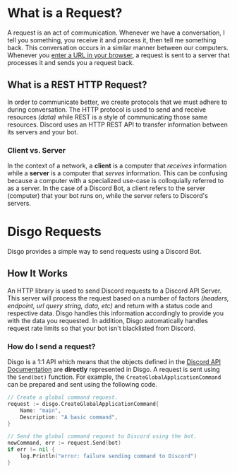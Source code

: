 # What is a Request?

A request is an act of communication. Whenever we have a conversation, I tell you something, you receive it and process it, then tell me something back. This conversation occurs in a similar manner between our computers. Whenever you [enter a URL in your browser](https://github.com/alex/what-happens-when#browser), a request is sent to a server that processes it and sends you a request back.

## What is a REST HTTP Request?

In order to communicate better, we create protocols that we must adhere to during conversation. The HTTP protocol is used to send and receive resources _(data)_ while REST is a style of communicating those same resources. Discord uses an HTTP REST API to transfer information between its servers and your bot.

### Client vs. Server

In the context of a network, a **client** is a computer that _receives_ information while a **server** is a computer that _serves_ information. This can be confusing because a computer with a specialized use-case is colloquially referred to as a server. In the case of a Discord Bot, a client refers to the server (computer) that your bot runs on, while the server refers to Discord's servers.

# Disgo Requests

Disgo provides a simple way to send requests using a Discord Bot. 

## How It Works

An HTTP library is used to send Discord requests to a Discord API Server. This server will process the request based on a number of factors _(headers, endpoint, url query string, data, etc)_ and return with a status code and respective data. Disgo handles this information accordingly to provide you with the data you requested. In addition, Disgo automatically handles request rate limits so that your bot isn't blacklisted from Discord.

### How do I send a request?

Disgo is a 1:1 API which means that the objects defined in the [Discord API Documentation](https://discord.com/developers/docs/intro) are **directly** represented in Disgo. A request is sent using the `Send(bot)` function. For example, the `CreateGlobalApplicationCommand` can be prepared and sent using the following code.

```go
// Create a global command request.
request := disgo.CreateGlobalApplicationCommand{
    Name: "main",
    Description: "A basic command",
} 

// Send the global command request to Discord using the bot.
newCommand, err := request.Send(bot)
if err != nil {
    log.Println("error: failure sending command to Discord")
}
```